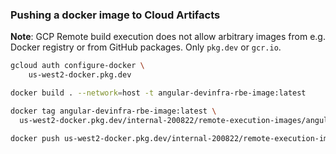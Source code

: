 ### Pushing a docker image to Cloud Artifacts

**Note**: GCP Remote build execution does not allow arbitrary images from e.g. Docker registry
or from GitHub packages. Only `pkg.dev` or `gcr.io`.

```bash
gcloud auth configure-docker \
    us-west2-docker.pkg.dev

docker build . --network=host -t angular-devinfra-rbe-image:latest

docker tag angular-devinfra-rbe-image:latest \
  us-west2-docker.pkg.dev/internal-200822/remote-execution-images/angular-devinfra-rbe-image:2025-10

docker push us-west2-docker.pkg.dev/internal-200822/remote-execution-images/angular-devinfra-rbe-image:2025-10
````
